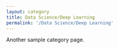 ```yaml
---
layout: category
title: Data Science/Deep Learning
permalink: '/Data Science/Deep Learning'
---
```


Another sample category page.
